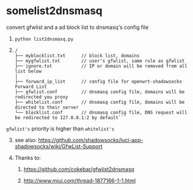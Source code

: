 # somelist2dnsmasq
convert gfwlist and a ad block list to dnsmasq's config file



1. `python list2dnsmasq.py`

2. ```
   /
   ├── myblocklist.txt      // block list, domains
   ├── mygfwlist.txt        // user's gfwlist, same rule as gfwlist
   ├── ignore.txt           // IP or domain will be removed from all list below
   │
   ├── forward_ip_list      // config file for openwrt-shadowsocks Forward List
   ├── gfwlist.conf         // dnsmasq config file, domains will be redirected you proxy
   ├── whitelist.conf       // dnsmasq config file, domains will be directed to their server
   └── blocklist.conf       // dnsmasq config file, DNS request will be redirected to 127.0.0.1:2 by default```

`gfwlist's` priority is higher than `whitelist's`


3. see also: https://github.com/shadowsocks/luci-app-shadowsocks/wiki/GfwList-Support

4. Thanks to: 

   1. https://github.com/cokebar/gfwlist2dnsmasq

   2. http://www.miui.com/thread-1877166-1-1.html
